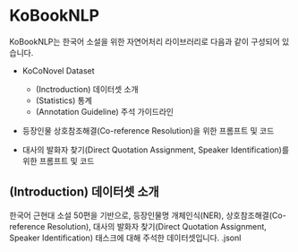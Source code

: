 # KoBookNLP

KoBookNLP는 한국어 소설을 위한 자연어처리 라이브러리로 다음과 같이 구성되어 있습니다.

* KoCoNovel Dataset
  * (Inctroduction) 데이터셋 소개
  * (Statistics) 통계
  * (Annotation Guideline) 주석 가이드라인
    
* 등장인물 상호참조해결(Co-reference Resolution)을 위한 프롬프트 및 코드
* 대사의 발화자 찾기(Direct Quotation Assignment, Speaker Identification)를 위한 프롬프트 및 코드

## (Introduction) 데이터셋 소개
한국어 근현대 소설 50편을 기반으로, 등장인물명 개체인식(NER), 상호참조해결(Co-reference Resolution), 대사의 발화자 찾기(Direct Quotation Assignment, Speaker Identification) 태스크에 대해 주석한 데이터셋입니다.
.jsonl
